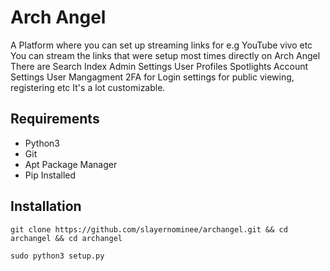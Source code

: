 # Arch Angel
A Platform where you can set up streaming links for e.g YouTube vivo etc
You can stream the links that were setup most times directly on Arch Angel
There are Search Index Admin Settings User Profiles Spotlights Account Settings
User Mangagment 2FA for Login settings for public viewing, registering etc
It's a lot customizable.

## Requirements
- Python3
- Git
- Apt Package Manager
- Pip Installed
## Installation
`git clone https://github.com/slayernominee/archangel.git && cd archangel && cd archangel`

`sudo python3 setup.py`
